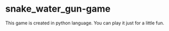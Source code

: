 # snake_water_gun-game
This game is created in python language. You can play it just for a little fun. 
